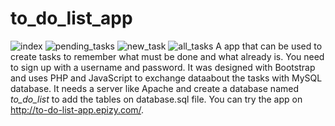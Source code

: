 # to_do_list_app
![index](https://user-images.githubusercontent.com/101893955/160463728-f7c069b0-c38e-4c95-9a69-16219056862a.png)
![pending_tasks](https://user-images.githubusercontent.com/101893955/160463741-b6082776-8b89-4e68-92a6-48915ef10b38.png)
![new_task](https://user-images.githubusercontent.com/101893955/160463755-a4e0e000-0a0d-465f-b97e-15cd65fa9ea6.png)
![all_tasks](https://user-images.githubusercontent.com/101893955/160463781-b371b4b4-7c36-45ff-9243-478dc2355611.png)
A app that can be used to create tasks to remember what must be done and what already is. You need to sign up with a username and password. It was designed with Bootstrap and uses PHP and JavaScript to exchange dataabout the tasks with MySQL database. It needs a server like Apache and create a database named *to_do_list* to add the tables on database.sql file. You can try the app on http://to-do-list-app.epizy.com/.

